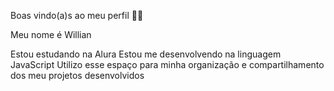 Boas vindo(a)s ao meu perfil 💙💙

Meu nome é Willian 

Estou estudando na Alura
Estou me desenvolvendo na linguagem JavaScript
Utilizo esse espaço para minha organização e compartilhamento dos meu projetos desenvolvidos
